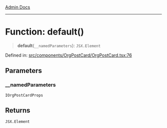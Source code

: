 [Admin Docs](/)

***

# Function: default()

> **default**(`__namedParameters`): `JSX.Element`

Defined in: [src/components/OrgPostCard/OrgPostCard.tsx:76](https://github.com/PalisadoesFoundation/talawa-admin/blob/main/src/components/OrgPostCard/OrgPostCard.tsx#L76)

## Parameters

### \_\_namedParameters

`IOrgPostCardProps`

## Returns

`JSX.Element`
